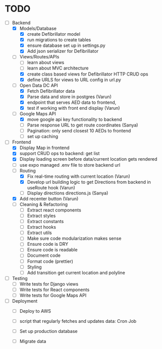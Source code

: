 # TODO
-[ ] Backend
  - [x] Models/Database
    - [x] create Defibrillator model
    - [x] run migrations to create tables
    - [x] ensure database set up in settings.py
    - [x] Add json serializer for Defibrillator
  - [ ] Views/Routes/APIs
    - [ ] learn about views
    - [ ] learn about MVC architecture
    - [x] create class based views for Defibrillator HTTP CRUD ops
    - [x] define URLS for views to URL config in url.py
  - [ ] Open Data DC API
    - [x] Fetch Defibrillator data
    - [x] Parse data and store in postgres (Varun)
    - [x] endpoint that serves AED data to frontend, 
    - [x] test if working with front end display (Varun)
  - [ ] Google Maps API
    - [x] move google api key functionality to backend
    - [ ] Parse response URL to get route coordinates (Sanya)
    - [ ] Pagination: only send closest 10 AEDs to frontend
    - [ ] set up caching
- [ ] Frontend
    - [x] Display Map in frontend
    - [x] support CRUD ops to backend: get list
    - [x] Display loading screen before data/current location gets rendered
    - [ ] use expo managed .env file to store backend url
    - [ ] Routing
      - [x] Fix real-time routing with current location (Varun)
      - [x] Develop url building logic to get Directions from backend in useRoute hook (Varun)
      - [ ] Display directions directions.js (Sanya)
    - [x] Add recenter button (Varun)
  - [ ] Cleaning & Refactoring
    - [ ] Extract react components
    - [ ] Extract styles
    - [ ] Extract constants
    - [ ] Extract hooks
    - [ ] Extract utils
    - [ ] Make sure code modularization makes sense
    - [ ] Ensure code is DRY
    - [ ] Ensure code is readable
    - [ ] Document code
    - [ ] Format code (prettier)
    - [ ] Styling
    - [ ] Add transition get current location and polyline
- [ ] Testing
    - [ ] Write tests for Django views
    - [ ] Write tests for React components 
    - [ ] Write tests for Google Maps API
- [ ] Deployment
    - [ ] Deploy to AWS
    - [ ] script that regularly fetches and updates data: Cron Job
    - [ ] Set up production database
    - [ ] Migrate data



<!-- 



BACKEND
PROBLEM: must periodically run update script to fetch new data from Open Data DC API and update database:(backend) bash-3.2$ python manage.py update_defibrillators

Cron Jobs (Linux servers):
If you deploy your backend on a Linux server, you can use cron to schedule the command to run at regular intervals. First, open the cron table for editing:

Copy code
crontab -e
Then, add a line specifying when you want the command to run. For example, to run it daily at midnight:

bash
Copy code
0 0 * * * /path/to/your/python /path/to/your/manage.py update_defibrillators
Heroku:
If you're deploying on Heroku, you can use the Heroku Scheduler add-on. After adding it to your app, you can set up the command to run at specified intervals.

AWS Elastic Beanstalk:
If you're using AWS Elastic Beanstalk, you can use cron.yaml to specify recurring tasks.

Django Packages:
You can also use Django packages like django-crontab or celery to manage scheduled tasks directly within your Django app.

No matter what method you choose, ensure your environment variables (like API_URL) are correctly set in the production environment, especially if you're relying on .env files during local development.




Static Route Line: Display the route line on the map from the start to the destination. This gives users a visual representation of the path to follow.



Current Location Marker: Display the user's current location on the map with an updating marker. Combined with the static route line, this helps the user see where they are in relation to the planned route.

Basic Off-Route Detection: If the user goes off the route, display a simple notification suggesting they return to the route. This won't offer re-routing but serves as a basic indicator when they've gone astray.

Distance & ETA: Provide an estimated time of arrival and the remaining distance to the destination. This can be calculated based on the remaining steps and average speeds for the type of roads.

List of Directions: Instead of dynamic voice prompts or constant updates, provide a static list of turn-by-turn directions (e.g., "Turn right on Main St.", "Continue for 2 miles", "Turn left on Elm St."). The user can refer to this list as they navigate.

Manual "Next Step" Button: Instead of automated prompts, provide a button for users to manually move to the next navigation step when they've completed the current one.
Routing Functionality:

This is important because your users will need to know how to get from their current location to the marker's location.
For this, you could use third-party services like Mapbox, Google Maps Directions API, or any other free service you may find.
Once you receive the route information from these services, you can draw the route on the MapView using the Polyline component.
Fetching Real Marker Data:

While you have hardcoded marker data right now, eventually you will need to integrate with your backend to fetch real markers.
This will involve setting up API calls, handling responses, and error scenarios.
Enhancing the InfoCard:

Make sure the InfoCard has all the necessary details your users might need.
Incorporate the button to initiate routing from the user's location to the marker. When this button is clicked, trigger the routing functionality to get and display the route.
Enhanced User Experience:

Consider adding loading indicators while fetching data or calculating routes.
Handle possible error scenarios gracefully, like if there's no internet connection, the routing service is unavailable, etc.
Maybe add features like zooming into a route, showing estimated time and distance, etc.
Optimizations and Testing:

Once all functionalities are in place, test them on various devices and screen sizes to ensure they work smoothly.
Optimize performance, especially if you notice lag when loading routes or fetching marker data.
Additional Features (if desired):

Turn-by-turn navigation.
User reviews or ratings for locations.
Search functionality to find places.




Create an endpoint to serve AED data: Once your database is populated with AED data, you'll need to create endpoints in your Django app to serve this data to the frontend.

Set up Google Maps API in your frontend: You'll need to include the Google Maps JavaScript API in your frontend to display maps and routes.

Display AEDs on a map: Using data from your backend and the Google Maps API, display the locations of the AEDs on a map.

Create route to nearest AED: Implement functionality to find the nearest AED to a user's location and display a route on the map.



Test your application: Write tests for your Django views and your React components to make sure everything is working as expected.

Deploy your application: Once everything is working locally, you can deploy your application. You might choose to use AWS, Heroku, or another hosting platform. Remember to set up your production database and migrate your data.

Future Functions:

Allow users to add new AEDs: Create a form in your frontend to add new AEDs, and an endpoint in your backend to receive and store this data.

User authentication and authorization (Optional): If you want to restrict access or editing rights to certain users, you could implement a system for user registration and login. Django has built-in tools to help with this.

Create project plan: breakdown structure, timeline, buffers, etc. 







-->
